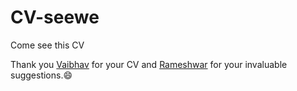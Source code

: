 # CV-seewe
Come see this CV

Thank you [Vaibhav](https://github.com/VaibhavAgarwalVA) for your CV and [Rameshwar](https://github.com/zorroblue) for your invaluable suggestions.:smile:
